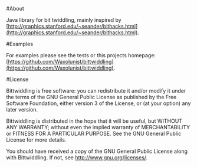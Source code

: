 #About

Java library for bit twiddling, mainly inspired by [http://graphics.stanford.edu/~seander/bithacks.html](http://graphics.stanford.edu/~seander/bithacks.html).

#Examples 

For examples please see the tests or this projects homepage: [https://github.com/Waxolunist/bittwiddling](https://github.com/Waxolunist/bittwiddling).

#License

Bittwiddling is free software: you can redistribute it and/or modify
it under the terms of the GNU General Public License as published by
the Free Software Foundation, either version 3 of the License, or
(at your option) any later version.

Bittwiddling is distributed in the hope that it will be useful,
but WITHOUT ANY WARRANTY; without even the implied warranty of
MERCHANTABILITY or FITNESS FOR A PARTICULAR PURPOSE.  See the
GNU General Public License for more details.

You should have received a copy of the GNU General Public License
along with Bittwiddling.  If not, see <http://www.gnu.org/licenses/>.
